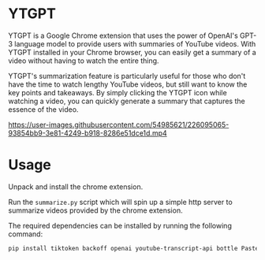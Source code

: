 # YTGPT
YTGPT is a Google Chrome extension that uses the power of OpenAI's GPT-3 language model to provide users with summaries of YouTube videos. With YTGPT installed in your Chrome browser, you can easily get a summary of a video without having to watch the entire thing.

YTGPT's summarization feature is particularly useful for those who don't have the time to watch lengthy YouTube videos, but still want to know the key points and takeaways. By simply clicking the YTGPT icon while watching a video, you can quickly generate a summary that captures the essence of the video.

https://user-images.githubusercontent.com/54985621/226095065-93854bb9-3e81-4249-b918-8286e51dce1d.mp4

# Usage
Unpack and install the chrome extension.

Run the `summarize.py` script which will spin up a simple http server to summarize videos provided by the chrome extension.

The required dependencies can be installed by running the following command:

```sh
pip install tiktoken backoff openai youtube-transcript-api bottle Paste
```
